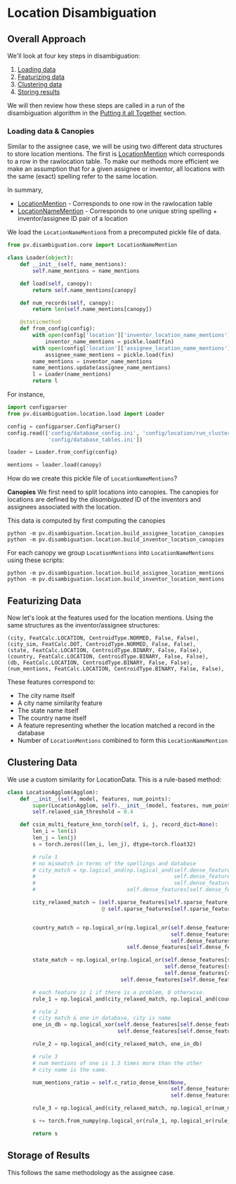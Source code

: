 # Location Disambiguation

## Overall Approach

We'll look at four key steps in disambiguation:

1. [Loading data](#Loading-data)
2. [Featurizing data](#Featurizing-data)
3. [Clustering data](#Clustering-data)
4. [Storing results](#Storing-results)

We will then review how these steps are called
in a run of the disambiguation algorithm in the
[Putting it all Together](#Putting-it-all-Together) section.

### Loading data & Canopies

Similar to the assignee case, we will be using two different
data structures to store location mentions. The first is
[LocationMention](../pv/disambiguation/core.py#L174) which corresponds
to a row in the rawlocation table. To make our methods more efficient
we make an assumption that for a given assignee or inventor,
all locations with the same (exact) spelling refer to the same
location.

In summary,
- [LocationMention](../pv/disambiguation/core.py#L174) - Corresponds to one row in the rawlocation table
- [LocationNameMention](../pv/disambiguation/core.py#L312) - Corresponds to one unique string spelling + inventor/assignee ID pair of a location

We load the `LocationNameMention`s from a precomputed pickle file of data.

```Python
from pv.disambiguation.core import LocationNameMention
```

```Python
class Loader(object):
    def __init__(self, name_mentions):
        self.name_mentions = name_mentions

    def load(self, canopy):
        return self.name_mentions[canopy]

    def num_records(self, canopy):
        return len(self.name_mentions[canopy])

    @staticmethod
    def from_config(config):
        with open(config['location']['inventor_location_name_mentions'], 'rb') as fin:
            inventor_name_mentions = pickle.load(fin)
        with open(config['location']['assignee_location_name_mentions'], 'rb') as fin:
            assignee_name_mentions = pickle.load(fin)
        name_mentions = inventor_name_mentions
        name_mentions.update(assignee_name_mentions)
        l = Loader(name_mentions)
        return l
```

For instance,

```Python
import configparser
from pv.disambiguation.location.load import Loader

config = configparser.ConfigParser()
config.read(['config/database_config.ini', 'config/location/run_clustering.ini',
             'config/database_tables.ini'])

loader = Loader.from_config(config)

mentions = loader.load(canopy)
```

How do we create this pickle file of `LocationNameMentions`?

**Canopies** We first need to split locations into canopies. The canopies
for locations are defined by the *disambiguated* ID of the inventors
and assignees associated with the location.

This data is computed by first computing the canopies

```
python -m pv.disambiguation.location.build_assignee_location_canopies
python -m pv.disambiguation.location.build_inventor_location_canopies
```

For each canopy we group `LocationMentions` into `LocationNameMentions`
using these scripts:

```
python -m pv.disambiguation.location.build_assignee_location_mentions
python -m pv.disambiguation.location.build_inventor_location_mentions
```

## Featurizing Data

Now let's look at the features used for the location
mentions. Using the same structures as the inventor/assignee
structures:

```
(city, FeatCalc.LOCATION, CentroidType.NORMED, False, False),
(city_sim, FeatCalc.DOT, CentroidType.NORMED, False, False),
(state, FeatCalc.LOCATION, CentroidType.BINARY, False, False),
(country, FeatCalc.LOCATION, CentroidType.BINARY, False, False),
(db, FeatCalc.LOCATION, CentroidType.BINARY, False, False),
(num_mentions, FeatCalc.LOCATION, CentroidType.BINARY, False, False),
```

These features correspond to:

* The city name itself
* A city name similarity feature
* The state name itself
* The country name itself
* A feature representing whether the location matched a record in the database
* Number of `LocationMentions` combined to form this `LocationNameMention`


## Clustering Data

We use a custom similarity for LocationData.
This is a rule-based method:

```Python
class LocationAgglom(Agglom):
    def __init__(self, model, features, num_points):
        super(LocationAgglom, self).__init__(model, features, num_points, min_allowable_sim=0.0)
        self.relaxed_sim_threshold = 0.4

    def csim_multi_feature_knn_torch(self, i, j, record_dict=None):
        len_i = len(i)
        len_j = len(j)
        s = torch.zeros((len_i, len_j), dtype=torch.float32)

        # rule 1
        # no mismatch in terms of the spellings and database
        # city_match = np.logical_and(np.logical_and(self.dense_features[self.dense_feature_id['city']][3][i] ==
        #                                            self.dense_features[self.dense_feature_id['city']][3][j].T,
        #                                            self.dense_features[self.dense_feature_id['city']][3][i] != -1),
        #                             self.dense_features[self.dense_feature_id['city']][3][j].T != -1)

        city_relaxed_match = (self.sparse_features[self.sparse_feature_id['city_sim']][3][i]
                              @ self.sparse_features[self.sparse_feature_id['city_sim']][3][j].T).todense().A > self.relaxed_sim_threshold


        country_match = np.logical_or(np.logical_or(self.dense_features[self.dense_feature_id['country']][3][i] ==
                                                    self.dense_features[self.dense_feature_id['country']][3][j].T,
                                                    self.dense_features[self.dense_feature_id['country']][3][i] == -1),
                                      self.dense_features[self.dense_feature_id['country']][3][j].T != -1)

        state_match = np.logical_or(np.logical_or(self.dense_features[self.dense_feature_id['state']][3][i] ==
                                                  self.dense_features[self.dense_feature_id['state']][3][j].T,
                                                  self.dense_features[self.dense_feature_id['state']][3][i] == -1),
                                    self.dense_features[self.dense_feature_id['state']][3][j].T != -1)

        # each feature is 1 if there is a problem, 0 otherwise.
        rule_1 = np.logical_and(city_relaxed_match, np.logical_and(country_match, state_match))

        # rule 2
        # city match & one in database, city is name
        one_in_db = np.logical_xor(self.dense_features[self.dense_feature_id['db']][3][i] != -1,
                                   self.dense_features[self.dense_feature_id['db']][3][j].T != -1)

        rule_2 = np.logical_and(city_relaxed_match, one_in_db)

        # rule 3
        # num mentions of one is 1.5 times more than the other
        # city name is the same.

        num_mentions_ratio = self.c_ratio_dense_knn(None,
                                                    self.dense_features[self.dense_feature_id['num_mentions']][3][i],
                                                    self.dense_features[self.dense_feature_id['num_mentions']][3][j])

        rule_3 = np.logical_and(city_relaxed_match, np.logical_or(num_mentions_ratio > 1.5, num_mentions_ratio < 1.5))

        s += torch.from_numpy(np.logical_or(rule_1, np.logical_or(rule_2, rule_3)).astype(np.float32))

        return s
```

## Storage of Results

This follows the same methodology as the assignee case.
